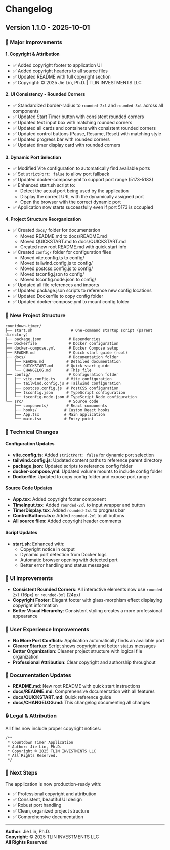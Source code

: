 # Changelog

## Version 1.1.0 - 2025-10-01

### 🎉 Major Improvements

#### 1. Copyright & Attribution
- ✅ Added copyright footer to application UI
- ✅ Added copyright headers to all source files
- ✅ Updated README with full copyright section
- ✅ Copyright: © 2025 Jie Lin, Ph.D. | TLIN INVESTMENTS LLC

#### 2. UI Consistency - Rounded Corners
- ✅ Standardized border-radius to `rounded-2xl` and `rounded-3xl` across all components
- ✅ Updated Start Timer button with consistent rounded corners
- ✅ Updated text input box with matching rounded corners
- ✅ Updated all cards and containers with consistent rounded corners
- ✅ Updated control buttons (Pause, Resume, Reset) with matching style
- ✅ Updated progress bar with rounded corners
- ✅ Updated timer display card with rounded corners

#### 3. Dynamic Port Selection
- ✅ Modified Vite configuration to automatically find available ports
- ✅ Set `strictPort: false` to allow port fallback
- ✅ Updated docker-compose.yml to support port range (5173-5183)
- ✅ Enhanced start.sh script to:
  - Detect the actual port being used by the application
  - Display the correct URL with the dynamically assigned port
  - Open the browser with the correct dynamic port
- ✅ Application now starts successfully even if port 5173 is occupied

#### 4. Project Structure Reorganization
- ✅ Created `docs/` folder for documentation
  - Moved README.md to docs/README.md
  - Moved QUICKSTART.md to docs/QUICKSTART.md
  - Created new root README.md with quick start info
- ✅ Created `config/` folder for configuration files
  - Moved vite.config.ts to config/
  - Moved tailwind.config.js to config/
  - Moved postcss.config.js to config/
  - Moved tsconfig.json to config/
  - Moved tsconfig.node.json to config/
- ✅ Updated all file references and imports
- ✅ Updated package.json scripts to reference new config locations
- ✅ Updated Dockerfile to copy config folder
- ✅ Updated docker-compose.yml to mount config folder

### 📁 New Project Structure

```
countdown-timer/
├── start.sh                 # One-command startup script (parent directory)
├── package.json            # Dependencies
├── Dockerfile              # Docker configuration
├── docker-compose.yml      # Docker Compose setup
├── README.md               # Quick start guide (root)
├── docs/                   # Documentation folder
│   ├── README.md          # Detailed documentation
│   ├── QUICKSTART.md      # Quick start guide
│   └── CHANGELOG.md       # This file
├── config/                 # Configuration folder
│   ├── vite.config.ts     # Vite configuration
│   ├── tailwind.config.js # Tailwind configuration
│   ├── postcss.config.js  # PostCSS configuration
│   ├── tsconfig.json      # TypeScript configuration
│   └── tsconfig.node.json # TypeScript Node configuration
└── src/                    # Source code
    ├── components/        # React components
    ├── hooks/            # Custom React hooks
    ├── App.tsx           # Main application
    └── main.tsx          # Entry point
```

### 🔧 Technical Changes

#### Configuration Updates
- **vite.config.ts**: Added `strictPort: false` for dynamic port selection
- **tailwind.config.js**: Updated content paths to reference parent directory
- **package.json**: Updated scripts to reference config folder
- **docker-compose.yml**: Updated volume mounts to include config folder
- **Dockerfile**: Updated to copy config folder and expose port range

#### Source Code Updates
- **App.tsx**: Added copyright footer component
- **TimeInput.tsx**: Added `rounded-2xl` to input wrapper and button
- **TimerDisplay.tsx**: Added `rounded-2xl` to progress bar
- **ControlButtons.tsx**: Added `rounded-2xl` to all buttons
- **All source files**: Added copyright header comments

#### Script Updates
- **start.sh**: Enhanced with:
  - Copyright notice in output
  - Dynamic port detection from Docker logs
  - Automatic browser opening with detected port
  - Better error handling and status messages

### 🎨 UI Improvements

- **Consistent Rounded Corners**: All interactive elements now use `rounded-2xl` (16px) or `rounded-3xl` (24px)
- **Copyright Footer**: Elegant footer with glass-morphism effect displaying copyright information
- **Better Visual Hierarchy**: Consistent styling creates a more professional appearance

### 🚀 User Experience Improvements

- **No More Port Conflicts**: Application automatically finds an available port
- **Clearer Startup**: Script shows copyright and better status messages
- **Better Organization**: Cleaner project structure with logical file organization
- **Professional Attribution**: Clear copyright and authorship throughout

### 📝 Documentation Updates

- **README.md**: New root README with quick start instructions
- **docs/README.md**: Comprehensive documentation with all features
- **docs/QUICKSTART.md**: Quick reference guide
- **docs/CHANGELOG.md**: This changelog documenting all changes

### 🔒 Legal & Attribution

All files now include proper copyright notices:
```
/**
 * Countdown Timer Application
 * Author: Jie Lin, Ph.D.
 * Copyright © 2025 TLIN INVESTMENTS LLC
 * All Rights Reserved.
 */
```

### 🎯 Next Steps

The application is now production-ready with:
- ✅ Professional copyright and attribution
- ✅ Consistent, beautiful UI design
- ✅ Robust port handling
- ✅ Clean, organized project structure
- ✅ Comprehensive documentation

---

**Author**: Jie Lin, Ph.D.  
**Copyright**: © 2025 TLIN INVESTMENTS LLC  
**All Rights Reserved**

